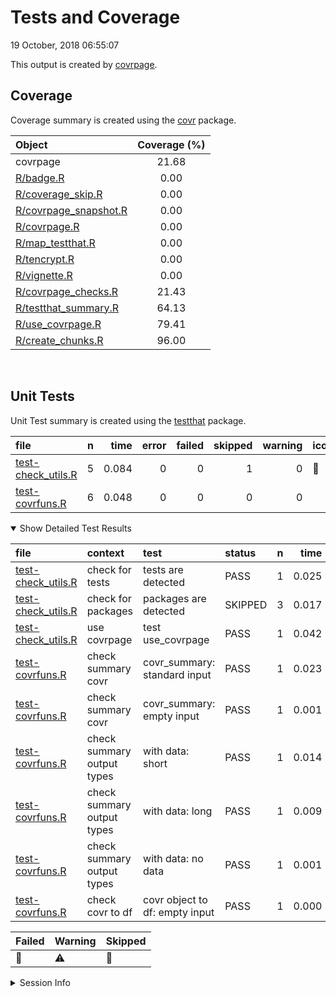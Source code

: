 Tests and Coverage
================
19 October, 2018 06:55:07

This output is created by
[covrpage](https://github.com/yonicd/covrpage).

## Coverage

Coverage summary is created using the
[covr](https://github.com/r-lib/covr) package.

| Object                                             | Coverage (%) |
| :------------------------------------------------- | :----------: |
| covrpage                                           |    21.68     |
| [R/badge.R](../R/badge.R)                          |     0.00     |
| [R/coverage\_skip.R](../R/coverage_skip.R)         |     0.00     |
| [R/covrpage\_snapshot.R](../R/covrpage_snapshot.R) |     0.00     |
| [R/covrpage.R](../R/covrpage.R)                    |     0.00     |
| [R/map\_testthat.R](../R/map_testthat.R)           |     0.00     |
| [R/tencrypt.R](../R/tencrypt.R)                    |     0.00     |
| [R/vignette.R](../R/vignette.R)                    |     0.00     |
| [R/covrpage\_checks.R](../R/covrpage_checks.R)     |    21.43     |
| [R/testthat\_summary.R](../R/testthat_summary.R)   |    64.13     |
| [R/use\_covrpage.R](../R/use_covrpage.R)           |    79.41     |
| [R/create\_chunks.R](../R/create_chunks.R)         |    96.00     |

<br>

## Unit Tests

Unit Test summary is created using the
[testthat](https://github.com/r-lib/testthat)
package.

| file                                               | n |  time | error | failed | skipped | warning | icon |
| :------------------------------------------------- | -: | ----: | ----: | -----: | ------: | ------: | :--- |
| [test-check\_utils.R](testthat/test-check_utils.R) | 5 | 0.084 |     0 |      0 |       1 |       0 | 🔶    |
| [test-covrfuns.R](testthat/test-covrfuns.R)        | 6 | 0.048 |     0 |      0 |       0 |       0 |      |

<details open>

<summary> Show Detailed Test Results
</summary>

| file                                                   | context                    | test                           | status  | n |  time | icon |
| :----------------------------------------------------- | :------------------------- | :----------------------------- | :------ | -: | ----: | :--- |
| [test-check\_utils.R](testthat/test-check_utils.R#L4)  | check for tests            | tests are detected             | PASS    | 1 | 0.025 |      |
| [test-check\_utils.R](testthat/test-check_utils.R#L12) | check for packages         | packages are detected          | SKIPPED | 3 | 0.017 | 🔶    |
| [test-check\_utils.R](testthat/test-check_utils.R#L23) | use covrpage               | test use\_covrpage             | PASS    | 1 | 0.042 |      |
| [test-covrfuns.R](testthat/test-covrfuns.R#L5)         | check summary covr         | covr\_summary: standard input  | PASS    | 1 | 0.023 |      |
| [test-covrfuns.R](testthat/test-covrfuns.R#L9_L11)     | check summary covr         | covr\_summary: empty input     | PASS    | 1 | 0.001 |      |
| [test-covrfuns.R](testthat/test-covrfuns.R#L19)        | check summary output types | with data: short               | PASS    | 1 | 0.014 |      |
| [test-covrfuns.R](testthat/test-covrfuns.R#L23)        | check summary output types | with data: long                | PASS    | 1 | 0.009 |      |
| [test-covrfuns.R](testthat/test-covrfuns.R#L27)        | check summary output types | with data: no data             | PASS    | 1 | 0.001 |      |
| [test-covrfuns.R](testthat/test-covrfuns.R#L35)        | check covr to df           | covr object to df: empty input | PASS    | 1 | 0.000 |      |

| Failed | Warning | Skipped |
| :----- | :------ | :------ |
| 🛑      | ⚠️      | 🔶       |

</details>

<details>

<summary> Session Info </summary>

| Field    | Value                               |
| :------- | :---------------------------------- |
| Version  | R version 3.5.1 (2018-07-02)        |
| Platform | x86\_64-apple-darwin15.6.0 (64-bit) |
| Running  | macOS High Sierra 10.13.6           |
| Language | en\_US                              |
| Timezone | America/New\_York                   |

| Package  | Version    |
| :------- | :--------- |
| testthat | 2.0.0.9000 |
| covr     | 3.2.0      |
| covrpage | 0.0.61     |

</details>

<!--- Final Status : skipped/warning --->
